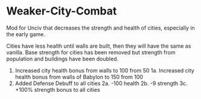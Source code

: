 # Weaker-City-Combat
Mod for Unciv that decreases the strength and health of cities, especially in the early game.

Cities have less health until walls are built, then they will have the same as vanilla. Base strength for cities has been removed but strength from population and buildings have been doubled.

1. Increased city health bonus from walls to 100 from 50
1a. Increased city health bonus from walls of Babylon to 150 from 100
2. Added Defense Debuff to all cities
	2a. -100 health
	2b. -9 strength
3c. +100% strength bonus to all cities
